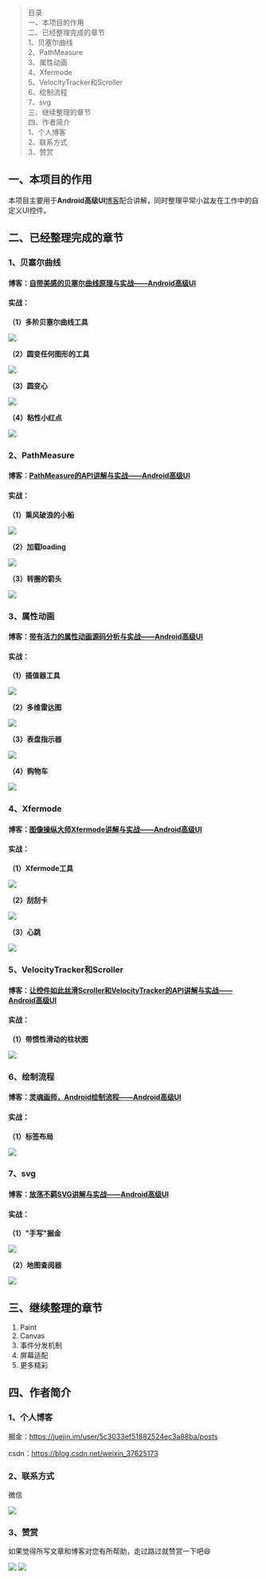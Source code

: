 >目录<br/>
>一、本项目的作用<br/>
>二、已经整理完成的章节<br/>
>1、贝塞尔曲线<br/>
>2、PathMeasure<br/>
>3、属性动画<br/>
>4、Xfermode<br/>
>5、VelocityTracker和Scroller<br/>
>6、绘制流程<br/>
>7、svg<br/>
>三、继续整理的章节<br/>
>四、作者简介<br/>
>1、个人博客<br/>
>2、联系方式<br/>
>3、赞赏

## 一、本项目的作用
本项目主要用于**Android高级UI**[博客](https://juejin.im/user/5c3033ef51882524ec3a88ba/posts)配合讲解，同时整理平常小盆友在工作中的自定义UI控件。

## 二、已经整理完成的章节

### 1、贝塞尔曲线

#### 博客：[自带美感的贝塞尔曲线原理与实战——Android高级UI](https://juejin.im/post/5c3988516fb9a049d1325c83)
#### 实战：
**（1）多阶贝塞尔曲线工具**

![](https://github.com/zincPower/UI2018/blob/master/img/code1/n_order_bezier.gif)

**（2）圆变任何图形的工具**

![](https://github.com/zincPower/UI2018/blob/master/img/code1/circle_bezier_tool_rabbit.gif)

**（3）圆变心**

![](https://github.com/zincPower/UI2018/blob/master/img/code1/circle_to_heart.gif)

**（4）粘性小红点**

![](https://github.com/zincPower/UI2018/blob/master/img/code1/bezier_stick_dot.gif)

### 2、PathMeasure

#### 博客：[PathMeasure的API讲解与实战——Android高级UI](https://juejin.im/post/5c3039356fb9a049c15f5c5b)
#### 实战：
**（1）乘风破浪的小船**

![](https://github.com/zincPower/UI2018/blob/master/img/code2/boat.gif)

**（2）加载loading**

![](https://github.com/zincPower/UI2018/blob/master/img/code2/loading_circle.gif)

**（3）转圈的箭头**

![](https://github.com/zincPower/UI2018/blob/master/img/code2/plane.gif)

### 3、属性动画

#### 博客：[带有活力的属性动画源码分析与实战——Android高级UI](https://juejin.im/post/5c595158f265da2d9710cb6e)
#### 实战：
**（1）插值器工具**

![](https://github.com/zincPower/UI2018/blob/master/img/code3/interpolator.gif)

**（2）多维雷达图**

![](https://github.com/zincPower/UI2018/blob/master/img/code3/radar.gif)

**（3）表盘指示器**

![](https://github.com/zincPower/UI2018/blob/master/img/code3/dial.gif)

**（4）购物车**

![](https://github.com/zincPower/UI2018/blob/master/img/code3/shoppingCart.gif)

### 4、Xfermode

#### 博客：[图像操纵大师Xfermode讲解与实战——Android高级UI](https://juejin.im/post/5c6c20556fb9a04a0e2dc490)
#### 实战：
**（1）Xfermode工具**

![](https://github.com/zincPower/UI2018/blob/master/img/code4/xfermode_tool.gif)

**（2）刮刮卡**

![](https://github.com/zincPower/UI2018/blob/master/img/code4/scrach_card.gif)

**（3）心跳**

![](https://github.com/zincPower/UI2018/blob/master/img/code4/ping_pong.gif)

### 5、VelocityTracker和Scroller

#### 博客：[让控件如此丝滑Scroller和VelocityTracker的API讲解与实战——Android高级UI](https://juejin.im/post/5c7f4f0351882562ed516ab6)
#### 实战：
**（1）带惯性滑动的柱状图**

![](https://github.com/zincPower/UI2018/blob/master/img/code5/bar.gif)

### 6、绘制流程

#### 博客：[灵魂画师，Android绘制流程——Android高级UI](https://juejin.im/post/5c9adb5ff265da60c76ceb1c)
#### 实战：
**（1）标签布局**

![](https://github.com/zincPower/UI2018/blob/master/img/code6/TagFlow.gif)

### 7、svg

#### 博客：[放荡不羁SVG讲解与实战——Android高级UI](https://juejin.im/post/5ca9f65e6fb9a05e472b9cab)
#### 实战：
**（1）"手写"掘金**

![](https://github.com/zincPower/UI2018/blob/04fb62dd2d2ea73eb49387464adfe95a2e271775/img/code7/juejin.gif)

**（2）地图查阅器**

![](https://github.com/zincPower/UI2018/blob/04fb62dd2d2ea73eb49387464adfe95a2e271775/img/code7/svgmap.gif)

## 三、继续整理的章节
1. Paint
2. Canvas
3. 事件分发机制
4. 屏幕适配
5. 更多精彩

## 四、作者简介
### 1、个人博客
掘金：https://juejin.im/user/5c3033ef51882524ec3a88ba/posts

csdn：https://blog.csdn.net/weixin_37625173

### 2、联系方式
微信 

![](https://github.com/zincPower/UI2018/blob/master/img/weixin.png)

### 3、赞赏
如果觉得所写文章和博客对您有所帮助，走过路过就赞赏一下吧😄

![](https://github.com/zincPower/UI2018/blob/master/img/alipay.jpg)
![](https://github.com/zincPower/UI2018/blob/master/img/wxpay.png)
